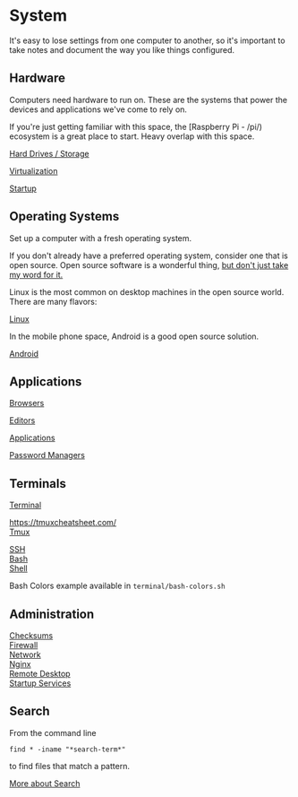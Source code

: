 # System

It's easy to lose settings from one computer to another, so it's important to take notes and document the way you like things configured.

## Hardware

Computers need hardware to run on. These are the systems that power the devices and applications we've come to rely on. 

If you're just getting familiar with this space, the [Raspberry Pi - /pi/) ecosystem is a great place to start. Heavy overlap with this space. 

[Hard Drives / Storage](drives/)   



[Virtualization](virtualization/)  

[Startup](startup.md)  


## Operating Systems

Set up a computer with a fresh operating system.

If you don't already have a preferred operating system, consider one that is open source. Open source software is a wonderful thing, [but don't just take my word for it.](https://opensource.guide)

Linux is the most common on desktop machines in the open source world. There are many flavors:

[Linux](linux/)  

In the mobile phone space, Android is a good open source solution.

[Android](android/)  


## Applications 

[Browsers](browsers.md)  

[Editors](editors/)  

[Applications](applications.md)  

[Password Managers](password-manager.md)  

## Terminals

[Terminal](terminal/index.md)  

https://tmuxcheatsheet.com/  
[Tmux](terminal/tmux.md)  

[SSH](terminal/ssh.md)  
[Bash](terminal/bash.md)  
[Shell](terminal/shell.md)  

Bash Colors example available in `terminal/bash-colors.sh`

## Administration

[Checksums](checksums.md)  
[Firewall](firewall.md)  
[Network](network.md)  
[Nginx](nginx.md)  
[Remote Desktop](remote-desktop.md)  
[Startup Services](startup-services.md)  


## Search

From the command line


```
find * -iname "*search-term*"
```

to find files that match a pattern. 


[More about Search](search.md)
